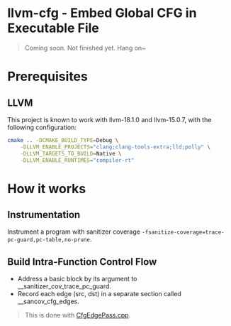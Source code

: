 # llvm-cfg - Embed Global CFG in Executable File

> Coming soon.
> Not finished yet. Hang on~

# Prerequisites

## LLVM

This project is known to work with llvm-18.1.0 and llvm-15.0.7,
with the following configuration:
```sh
cmake .. -DCMAKE_BUILD_TYPE=Debug \
    -DLLVM_ENABLE_PROJECTS="clang;clang-tools-extra;lld;polly" \
    -DLLVM_TARGETS_TO_BUILD=Native \
    -DLLVM_ENABLE_RUNTIMES="compiler-rt"
```

# How it works

## Instrumentation
Instrument a program with sanitizer coverage 
 `-fsanitize-coverage=trace-pc-guard,pc-table,no-prune`.

## Build Intra-Function Control Flow 

<ul>
    <li> Address a basic block by its argument to __sanitizer_cov_trace_pc_guard.</li>
    <li> Record each edge (src, dst) in a separate section called __sancov_cfg_edges. </li>
</ul>

> This is done with [CfgEdgePass.cpp](./pass/cfg-edge/CfgEdgePass.cpp).

